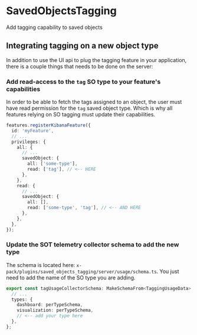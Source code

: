 # SavedObjectsTagging

Add tagging capability to saved objects

## Integrating tagging on a new object type

In addition to use the UI api to plug the tagging feature in your application, there is a couple
things that needs to be done on the server:

### Add read-access to the `tag` SO type to your feature's capabilities

In order to be able to fetch the tags assigned to an object, the user must have read permission
for the `tag` saved object type. Which is why all features relying on SO tagging must update
their capabilities.

```typescript
features.registerKibanaFeature({
  id: 'myFeature',
  // ...
  privileges: {
    all: {
      // ...
      savedObject: {
        all: ['some-type'],
        read: ['tag'], // <-- HERE
      },
    },
    read: {
      // ...
      savedObject: {
        all: [],
        read: ['some-type', 'tag'], // <-- AND HERE
      },
    },
  },
});
```

### Update the SOT telemetry collector schema to add the new type

The schema is located here: `x-pack/plugins/saved_objects_tagging/server/usage/schema.ts`. You
just need to add the name of the SO type you are adding.

```ts
export const tagUsageCollectorSchema: MakeSchemaFrom<TaggingUsageData> = {
  // ...
  types: {
    dashboard: perTypeSchema,
    visualization: perTypeSchema,
    // <-- add your type here
  },
};
```
